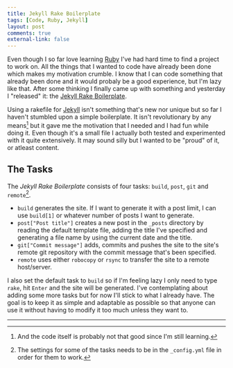 ```yaml
---
title: Jekyll Rake Boilerplate
tags: [Code, Ruby, Jekyll]
layout: post
comments: true
external-link: false
---
```


Even though I so far love learning [Ruby](http://www.ruby-lang.org/en/ "Ruby") I've had hard time to find a project to work on. All the things that I wanted to code have already been done which makes my motivation crumble. I know that I can code something that already been done and it would probaly be a good experience, but I'm lazy like that. After some thinking I finally came up with something and yesterday I "released" it: the [Jekyll Rake Boilerplate](https://github.com/gummesson/jekyll-rake-boilerplate "Jekyll Rake Boilerplate"). 

Using a rakefile for [Jekyll](http://jekyllrb.com/ "Jekyll") isn't something that's new nor unique but so far I haven't stumbled upon a simple boilerplate. It isn't revolutionary by any means[^20121226-1] but it gave me the motivation that I needed and I had fun while doing it. Even though it's a small file I actually both tested and experimented with it quite extensively. It may sound silly but I wanted to be "proud" of it, or atleast content.

## The Tasks

The *Jekyll Rake Boilerplate* consists of four tasks: `build`, `post`, `git` and `remote`[^20121226-2].

- `build` generates the site. If I want to generate it with a post limit, I can use `build[1]` or whatever number of posts I want to generate. 
- `post["Post title"]` creates a new post in the `_posts` directory by reading the default template file, adding the title I've specified and generating a file name by using the current date and the title.
- `git["Commit message"]` adds, commits and pushes the site to the site's remote git repository with the commit message that's been specified.
- `remote` uses either `robocopy` or `rsync` to transfer the site to a remote host/server.

I also set the default task to `build` so if I'm feeling lazy I only need to type `rake`, hit `Enter` and the site will be generated. I've contemplating about adding some more tasks but for now I'll stick to what I already have. The goal is to keep it as simple and adaptable as possible so that anyone can use it without having to modify it too much unless they want to.

***

[^20121226-1]: And the code itself is probably not that good since I'm still learning.
[^20121226-2]: The settings for some of the tasks needs to be in the `_config.yml` file in order for them to work.